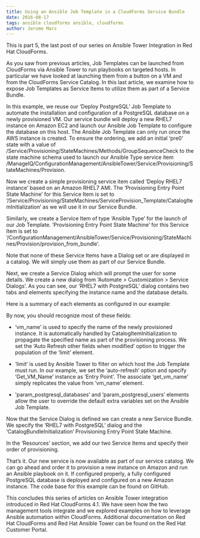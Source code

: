 ```yaml
---
title: Using an Ansible Job Template in a CloudForms Service Bundle 
date: 2016-08-17
tags: ansible cloudforms ansible, cloudforms
author: Jerome Marc
---
```


This is part 5, the last post of our series on Ansible Tower Integration in Red Hat CloudForms.

As you saw from previous articles, Job Templates can be launched from CloudForms via Ansible Tower to run playbooks on targeted hosts. In particular we have looked at launching them from a button on a VM and from the CloudForms Service Catalog. In this last article, we examine how to expose Job Templates as Service Items to utilize them as part of a Service Bundle.

In this example, we reuse our ‘Deploy PostgreSQL’ Job Template to automate the installation and configuration of a PostgreSQL database on a newly provisioned VM. Our service bundle will deploy a new RHEL7 instance on Amazon EC2 and launch our Ansible Job Template to configure the database on this host. The Ansible Job Template can only run once the AWS instance is created. To ensure the ordering, we add an initial ‘pre0’ state with a value of /Service/Provisioning/StateMachines/Methods/GroupSequenceCheck to the state machine schema used to launch our Ansible Type service item /ManageIQ/ConfigurationManagement/AnsibleTower/Service/Provisioning/StateMachines/Provision.
  
Now we create a simple provisioning service item called ‘Deploy RHEL7 instance’ based on an Amazon RHEL7 AMI. The ‘Provisioning Entry Point State Machine’ for this Service Item is set to ‘/Service/Provisioning/StateMachines/ServiceProvision_Template/CatalogItemInitialization’ as we will use it in our Service Bundle.
  
Similarly, we create a Service Item of type ‘Ansible Type’ for the launch of our Job Template. ‘Provisioning Entry Point State Machine’ for this Service Item is set to ‘/ConfigurationManagement/AnsibleTower/Service/Provisioning/StateMachines/Provision/provision_from_bundle’.

Note that none of these Service Items have a Dialog set or are displayed in a catalog. We will simply use them as part of our Service Bundle.

Next, we create a Service Dialog which will prompt the user for some details. We create a new dialog from ‘Automate > Customization > Service Dialogs’. As you can see, our ‘RHEL7 with PostgreSQL’ dialog contains two tabs and elements specifying the instance name and the database details.
  
Here is a summary of each elements as configured in our example:

By now, you should recognize most of these fields:

* ‘vm_name’ is used to specify the name of the newly provisioned instance. It is automatically handled by CatalogItemInitialization to propagate the specified name as part of the provisioning process. We set the ‘Auto Refresh other fields when modified’ option to trigger the population of the ‘limit’ element.

* ‘limit’ is used by Ansible Tower to filter on which host the Job Template must run. In our example, we set the ‘auto-refresh’ option and specify ‘Get_VM_Name’ instance as ‘Entry Point’. The associate ‘get_vm_name’ simply replicates the value from ‘vm_name’ element.
  
* 'param_postgresql_databases’ and ‘param_postgresql_users’ elements allow the user to override the default extra variables set on the Ansible Job Template.

Now that the Service Dialog is defined we can create a new Service Bundle. We specify the ‘RHEL7 with PostgreSQL’ dialog and the ‘CatalogBundleInitialization’ Provisioning Entry Point State Machine.

In the ‘Resources’ section, we add our two Service Items and specify their order of provisioning.

That’s it. Our new service is now available as part of our service catalog. We can go ahead and order it to provision a new instance on Amazon and run an Ansible playbook on it. If configured properly, a fully configured PostgreSQL database is deployed and configured on a new Amazon instance.
The code base for this example can be found on GitHub.
  
This concludes this series of articles on Ansible Tower integration introduced in Red Hat CloudForms 4.1. We have seen how the two management tools integrate and we explored examples on how to leverage Ansible automation within CloudForms. Additional documentation on Red Hat CloudForms and Red Hat Ansible Tower can be found on the Red Hat Customer Portal.
